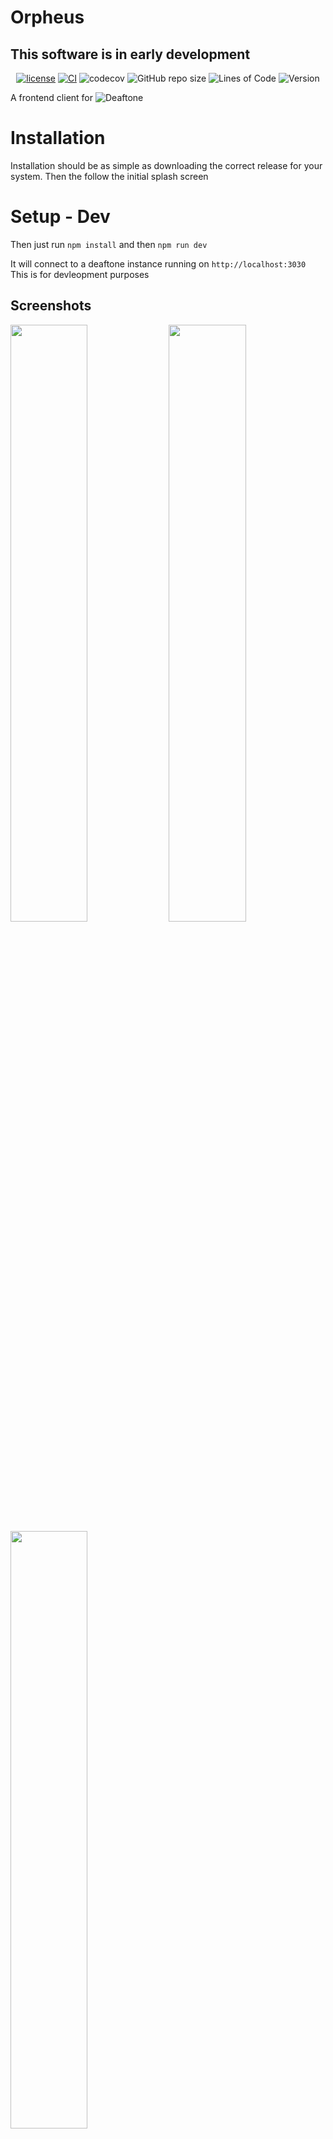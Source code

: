 # Orpheus
## This software is in early development


<div align="center">

[![license](https://img.shields.io/github/license/Ortygia/Deaftone)](https://github.com/Ortygia/Deaftone/blob/master/LICENSE)
[![CI](https://github.com/Ortygia/Orpheus/actions/workflows/main.yml/badge.svg)](https://github.com/Ortygia/Deaftone/actions/workflows/build.yml)
![codecov](https://codecov.io/gh/Ortygia/Orpheus/branch/main/graph/badge.svg?token=NWS6Q3W4FP)
![GitHub repo size](https://img.shields.io/github/repo-size/Ortygia/Orpheus)
![Lines of Code](https://aschey.tech/tokei/github/Ortygia/Orpheus)
![Version](https://img.shields.io/github/v/release/Ortygia/Orpheus)
</div>

A frontend client for ![Deaftone](https://github.com/Ortygia/Deaftone)

# Installation
Installation should be as simple as downloading the correct release for your system. Then the follow the initial splash screen

# Setup - Dev

Then just run ``npm install`` and then ``npm run dev``

It will connect to a deaftone instance running on ``http://localhost:3030`` This is for devleopment purposes


## Screenshots

<a href="https://raw.githubusercontent.com/Ortygia/Orpheus/master/.github/screenshots/OPS_DEV_1.png" width="49.5%"/><img src="https://raw.githubusercontent.com/Ortygia/Orpheus/master/.github/screenshots/OPS_DEV_1.png" width="49.5%"/></a>
<a href="https://raw.githubusercontent.com/Ortygia/Orpheus/master/.github/screenshots/OPS_DEV_2.png" width="49.5%"/><img src="https://raw.githubusercontent.com/Ortygia/Orpheus/master/.github/screenshots/OPS_DEV_2.png" width="49.5%"/></a>
<a href="https://raw.githubusercontent.com/Ortygia/Orpheus/master/.github/screenshots/OPS_DEV_3.png" width="49.5%"/><img src="https://raw.githubusercontent.com/Ortygia/Orpheus/master/.github/screenshots/OPS_DEV_3.png" width="49.5%"/></a>
